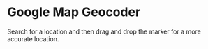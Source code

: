 Google Map Geocoder
===================

Search for a location and then drag and drop the marker for a more accurate location.
